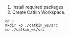 1. Install required packages 
2. Create Catkin Workspace.
```
cd ~
mkdir -p ./catkin_ws/src
cd ./catkin_ws/src
```
